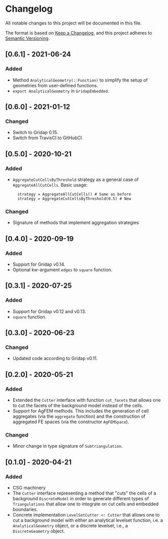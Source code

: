 # Changelog
All notable changes to this project will be documented in this file.

The format is based on [Keep a Changelog](https://keepachangelog.com/en/1.0.0/),
and this project adheres to [Semantic Versioning](https://semver.org/spec/v2.0.0.html).

## [0.6.1] - 2021-06-24

### Added
- Method `AnalyticalGeometry(::Function)` to simplify the setup of geometries from user-defined functions.
- `export AnalyticalGeometry` in `GridapEmbedded`.

## [0.6.0] - 2021-01-12

### Changed

 - Switch to Gridap 0.15.
 - Switch from TravisCI to GitHubCI

## [0.5.0] - 2020-10-21

### Added

 - `AggregateCutCellsByThreshold` strategy as a general case of `AggregateAllCutCells`. Basic usage:

   ```
     strategy = AggregateAllCutCells() # Same as before
     strategy = AggregateCutCellsByThreshold(0.5) # New
   ```

### Changed

 - Signature of methods that implement aggregation strategies

## [0.4.0] - 2020-09-19

### Added

 - Support for Gridap v0.14.
 - Optional kw-argument `edges` to `square` function.

## [0.3.1] - 2020-07-25

### Added

 - Support for Gridap v0.12 and v0.13.
 - `square` function.

## [0.3.0] - 2020-06-23

### Changed

 - Updated code according to Gridap v0.11.

## [0.2.0] - 2020-05-21

### Added

 - Extended the `Cutter` interface with function `cut_facets` that allows one to
 cut the facets of the background model instead of the cells.
 - Support for AgFEM methods. This includes the generation of cell aggregates
 (via the `aggregate` function) and the construction of aggregated FE spaces
 (via the constructor `AgFEMSpace`).

### Changed

 - Minor change in type signature of `Subtriangulation`.

## [0.1.0] - 2020-04-21

### Added

- CSG machinery
- The `Cutter` interface representing a method that "cuts" the
  cells of a background `DiscreteModel` in order to generate different types of
  `Triangulations` that allow one to integrate on cut cells and embedded boundaries.
- Concrete implementation `LevelSetCutter <: Cutter` that allows one to cut a background model
  with either an analytical levelset function, i.e. a `AnalyticalGeometry` object, or a discrete
  levelset, i.e., a `DiscreteGeometry` object.

